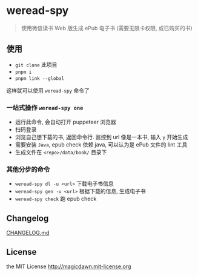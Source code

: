 # weread-spy

> 使用微信读书 Web 版生成 ePub 电子书 (需要无限卡权限, 或已购买的书)

## 使用

- `git clone` 此项目
- `pnpm i`
- `pnpm link --global`

这样就可以使用 `weread-spy` 命令了

### 一站式操作 `weread-spy one`

- 运行此命令, 会自动打开 puppeteer 浏览器
- 扫码登录
- 浏览自己想下载的书, 返回命令行. 监控到 url 像是一本书, 输入 `y` 开始生成
- 需要安装 `Java`, epub check 依赖 java, 可以认为是 ePub 文件的 lint 工具
- 生成文件在 `<repo>/data/book/` 目录下

### 其他分步的命令

- `weread-spy dl -u <url>` 下载电子书信息
- `weread-spy gen -u <url>` 根据下载的信息, 生成电子书
- `weread-spy check` 跑 epub check

## Changelog

[CHANGELOG.md](CHANGELOG.md)

## License

the MIT License http://magicdawn.mit-license.org
